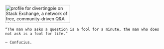 <a href="https://quant.stackexchange.com/users/69784/divertingpie?tab=profile"><img src="https://stackexchange.com/users/flair/14612253.png?cache_buster=1" width="208" height="58" alt="profile for divertingpie on Stack Exchange, a network of free, community-driven Q&amp;A sites" title="profile for divertingpie on Stack Exchange, a network of free, community-driven Q&amp;A sites"></a>

```text
“The man who asks a question is a fool for a minute, the man who does not ask is a fool for life.”

– Confucius.
```
